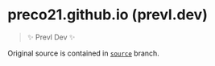 # preco21.github.io (prevl.dev)

> :sparkles: Prevl Dev :sparkles:

Original source is contained in
[`source`](https://github.com/preco21/preco21.github.io/tree/source) branch.
